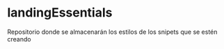 # landingEssentials
Repositorio donde se almacenarán los estilos de los snipets que se estén creando
